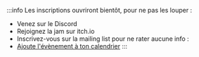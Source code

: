 :::info
Les inscriptions ouvriront bientôt, pour ne pas les louper :
- Venez sur le Discord
- Rejoignez la jam sur itch.io
- Inscrivez-vous sur la mailing list pour ne rater aucune info :
- [Ajoute l'évènement à ton calendrier](/meuchejam.ics)
:::